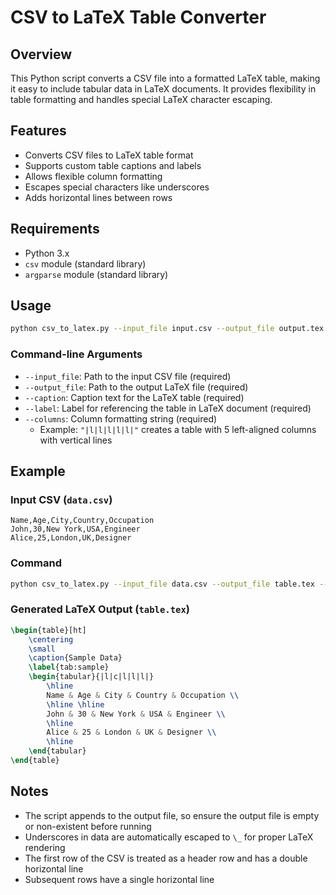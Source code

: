 # CSV to LaTeX Table Converter

## Overview

This Python script converts a CSV file into a formatted LaTeX table, making it easy to include tabular data in LaTeX documents. It provides flexibility in table formatting and handles special LaTeX character escaping.

## Features

- Converts CSV files to LaTeX table format
- Supports custom table captions and labels
- Allows flexible column formatting
- Escapes special characters like underscores
- Adds horizontal lines between rows

## Requirements

- Python 3.x
- `csv` module (standard library)
- `argparse` module (standard library)

## Usage

```bash
python csv_to_latex.py --input_file input.csv --output_file output.tex --caption "My Table Caption" --label "tab:mytable" --columns "|l|l|l|l|l|"
```

### Command-line Arguments

- `--input_file`: Path to the input CSV file (required)
- `--output_file`: Path to the output LaTeX file (required)
- `--caption`: Caption text for the LaTeX table (required)
- `--label`: Label for referencing the table in LaTeX document (required)
- `--columns`: Column formatting string (required)
  - Example: `"|l|l|l|l|l|"` creates a table with 5 left-aligned columns with vertical lines

## Example

### Input CSV (`data.csv`)
```
Name,Age,City,Country,Occupation
John,30,New York,USA,Engineer
Alice,25,London,UK,Designer
```

### Command
```bash
python csv_to_latex.py --input_file data.csv --output_file table.tex --caption "Sample Data" --label "tab:sample" --columns "|l|c|l|l|l|"
```

### Generated LaTeX Output (`table.tex`)
```latex
\begin{table}[ht]
    \centering
    \small
    \caption{Sample Data}
    \label{tab:sample}
    \begin{tabular}{|l|c|l|l|l|}
        \hline
        Name & Age & City & Country & Occupation \\
        \hline \hline
        John & 30 & New York & USA & Engineer \\
        \hline
        Alice & 25 & London & UK & Designer \\
        \hline
    \end{tabular} 
\end{table}
```

## Notes

- The script appends to the output file, so ensure the output file is empty or non-existent before running
- Underscores in data are automatically escaped to `\_` for proper LaTeX rendering
- The first row of the CSV is treated as a header row and has a double horizontal line
- Subsequent rows have a single horizontal line
